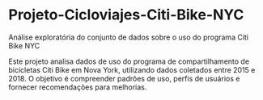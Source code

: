 # Projeto-Cicloviajes-Citi-Bike-NYC
Análise exploratória do conjunto de dados sobre o uso do programa Citi Bike NYC

Este projeto analisa dados de uso do programa de compartilhamento de bicicletas Citi Bike em Nova York, utilizando dados coletados entre 2015 e 2018. O objetivo é compreender padrões de uso, perfis de usuários e fornecer recomendações para melhorias.
